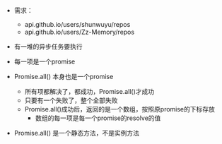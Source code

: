 - 需求：
  - api.github.io/users/shunwuyu/repos
  - api.github.io/users/Zz-Memory/repos

- 有一堆的异步任务要执行
- 每一项是一个promise
- Promise.all() 本身也是一个promise
  - 所有项都解决了，都成功，Promise.all()才成功
  - 只要有一个失败了，整个全部失败
  - Promise.all()成功后，返回的是一个数组，按照原promise的下标存放
    - 数组的每一项是每一个promise的resolve的值
- Promise.all() 是一个静态方法，不是实例方法